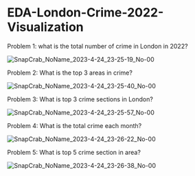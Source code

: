# EDA-London-Crime-2022-Visualization

Problem 1: what is the total number of crime in London in 2022?

![SnapCrab_NoName_2023-4-24_23-25-19_No-00](https://user-images.githubusercontent.com/131003972/234292020-f6ee981b-956e-4b3b-b60b-8aadf91ccd58.png)

Problem 2: What is the top 3 areas in crime?

![SnapCrab_NoName_2023-4-24_23-25-40_No-00](https://user-images.githubusercontent.com/131003972/234292315-50160a16-af31-448c-8152-43a705b9c911.png)


Problem 3: What is top 3 crime sections in London?

![SnapCrab_NoName_2023-4-24_23-25-57_No-00](https://user-images.githubusercontent.com/131003972/234292431-76318960-a138-458c-992b-8a87531939e4.png)


Problem 4: What is the total crime each month?	



 ![SnapCrab_NoName_2023-4-24_23-26-22_No-00](https://user-images.githubusercontent.com/131003972/234292471-dcb3332e-1932-46f9-9a6b-991cc246d45f.png)








Problem 5: What is top 5 crime section in area?

![SnapCrab_NoName_2023-4-24_23-26-38_No-00](https://user-images.githubusercontent.com/131003972/234292490-496fe30e-abd9-4b10-abba-2f94a01943b2.png)
